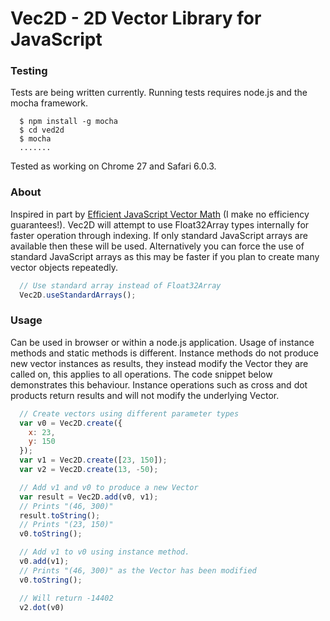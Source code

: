 Vec2D - 2D Vector Library for JavaScript
===

### Testing
Tests are being written currently. Running tests requires node.js and the mocha framework.

```
  $ npm install -g mocha
  $ cd ved2d
  $ mocha
  .......
```

Tested as working on Chrome 27 and Safari 6.0.3.

### About
Inspired in part by <a href="http://media.tojicode.com/sfjs-vectors/">Efficient JavaScript Vector Math</a> (I make no efficiency guarantees!). Vec2D will attempt to use Float32Array types internally for faster operation through indexing. If only standard JavaScript arrays are available then these will be used. Alternatively you can force the use of standard JavaScript arrays as this may be faster if you plan to create many vector objects repeatedly.
```javascript
  // Use standard array instead of Float32Array
  Vec2D.useStandardArrays();
```

### Usage
Can be used in browser or within a node.js application.
Usage of instance methods and static methods is different. Instance methods do not produce new vector instances as results, they instead modify the Vector they are called on, this applies to all operations. The code snippet below demonstrates this behaviour. Instance operations such as cross and dot products return results and will not modify the underlying Vector.

```javascript
  // Create vectors using different parameter types
  var v0 = Vec2D.create({
    x: 23,
    y: 150
  });
  var v1 = Vec2D.create([23, 150]);
  var v2 = Vec2D.create(13, -50);

  // Add v1 and v0 to produce a new Vector
  var result = Vec2D.add(v0, v1);
  // Prints "(46, 300)"
  result.toString();
  // Prints "(23, 150)"
  v0.toString();

  // Add v1 to v0 using instance method.
  v0.add(v1);
  // Prints "(46, 300)" as the Vector has been modified
  v0.toString();

  // Will return -14402
  v2.dot(v0)
```